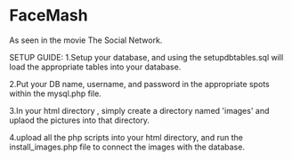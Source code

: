 # FaceMash
As seen in the movie The Social Network.



SETUP GUIDE:
1.Setup your database, and using the setupdbtables.sql will load the appropriate tables into your database.

2.Put your DB name, username, and password in the appropriate spots within the mysql.php file.

3.In your html directory , simply create a directory named 'images' and uplaod the pictures into that directory.

4.upload all the php scripts into your html directory, and run the install_images.php file to connect the images with the database.

